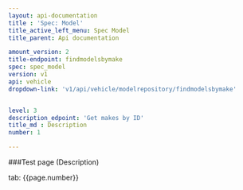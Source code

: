 ```yaml
---
layout: api-documentation
title : 'Spec: Model'
title_active_left_menu: Spec Model
title_parent: Api documentation

amount_version: 2
title-endpoint: findmodelsbymake
spec: spec_model
version: v1
api: vehicle
dropdown-link: 'v1/api/vehicle/modelrepository/findmodelsbymake'


level: 3
description_edpoint: 'Get makes by ID'
title_md : Description
number: 1

---
```



###Test page (Description)

tab: {{page.number}}

